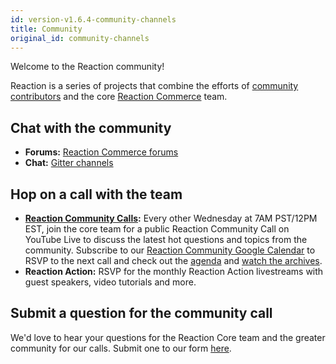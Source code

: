 ```yaml
---
id: version-v1.6.4-community-channels
title: Community
original_id: community-channels
---
```

    
Welcome to the Reaction community!

Reaction is a series of projects that combine the efforts of [community contributors](https://github.com/reactioncommerce/reaction/graphs/contributors) and the core [Reaction Commerce](https://github.com/orgs/reactioncommerce/people) team.

## Chat with the community

-   **Forums:** [Reaction Commerce forums](https://forums.reactioncommerce.com/)
-   **Chat:** [Gitter channels](https://gitter.im/reactioncommerce/)

## Hop on a call with the team

-   **[Reaction Community Calls](http://getrxn.io/2rcCal):** Every other Wednesday at 7AM PST/12PM EST, join the core team for a public Reaction Community Call on YouTube Live to discuss the latest hot questions and topics from the community. Subscribe to our [Reaction Community Google Calendar](http://getrxn.io/2rcCal) to RSVP to the next call and check out the [agenda](http://getrxn.io/community-agenda) and [watch the archives](https://www.youtube.com/playlist?list=PLJ1TVRVOrm2N0G5zWfZms4Ef08m94k1VT).
-   **Reaction Action:** RSVP for the monthly Reaction Action livestreams with guest speakers, video tutorials and more.

## Submit a question for the community call

We'd love to hear your questions for the Reaction Core team and the greater community for our calls. Submit one to our form [here](http://getrxn.io/reaction-community).
